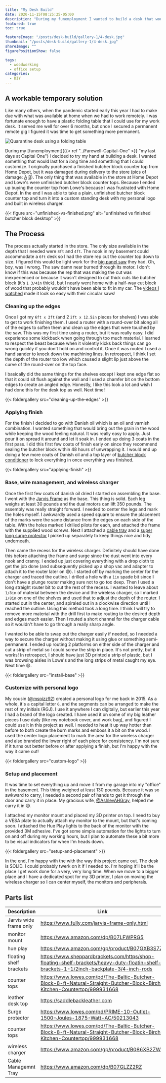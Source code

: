 ```yaml
---
title: "My Desk Build"
date: 2020-11-15T08:25:25-05:00
description: "During my funemployment I wanted to build a desk that would last for a long time. I took a plain, unfinished butcher block counter top and turned it into a custom standing desk with my personal logo and built in wireless charger."
featured: true
toc: true

featureImage: "/posts/desk-build/gallery-1/4-desk.jpg"
thumbnail: "/posts/desk-build/gallery-1/4-desk.jpg"
shareImage: ""
figurePositionShow: false

tags:
  - woodworking
  - office setup
categories:
  - DIY
---
```


## A workable temporary solution

Like many others, when the pandemic started early this year I had to make due with what was available at home when we
had to work remotely. I was fortunate enough to have a plastic folding table that I could use for my work desk. It served
me well for over 6 months, but once I secured a permanent remote gig I figured it was time to get something more permanent.

![Quarantine desk using a folding table](./original-desk.jpg)

During my [funemployment]({{< ref "../Farewell-Capital-One" >}} "my last days at Capital One") I decided to try my hand
at building a desk. I wanted something that would last for a _long_ time and something that I could customize. I originally
purchased a finished butcher block counter top from Home Depot, but it was damaged during delivery to the store
(pics of damage: [A](./damaged-1.jpg) [B](./damaged-2.jpg)). The only thing that was available in the store at Home Depot
and Lowe's were unfinished butcher block counter tops. Because I ended up buying the counter top from Lowe's because I was
frustrated with Home Depot. In the end I was able to take a plain, unfinished butcher block counter top and turn it into
a custom standing desk with my personal logo and built in wireless charger.

{{< figure src="unfinished-vs-finished.png" alt="unfinished vs finished butcher block desktop" >}}

## The Process

The process actually started in the store. The only size available in the depth that I needed were `8ft` and `4ft`. The
nook in my basement could accommodate a `6ft` desk so I had the store rep cut the counter top down to size. I figured
this would be light work for the [big panel saw](https://www.lowes.com/pl/Panel-saws-Saws-Power-tools-Tools/878407644) they
had. Oh, boy, was I wrong. The saw damn near burned through its motor. I don't know if this was because the rep that was
making the cut was inexperienced or because it wasn't designed to cut thick cuts like butcher block (it's `1 3/4in` thick),
but I nearly went home with a half-way cut block of wood that probably wouldn't have been able to fit in my car. The
[videos I watched](https://www.youtube.com/results?search_query=cut+butcher+block+countertop) made it look so easy with their
circular saws!

### Cleaning up the edges

Once I got my `6ft x 2ft` (and 2 `2ft x 12.5in` pieces for shelves) I was able to get to work finishing them. I used a
router with a round-over bit along all of the edges to soften them and clean up the edges that were touched by the saw.
This was my first time using a router, but it was really easy. I did experience some kickback when going through too much
material. I learned to respect the beast because when it violently kicks back things can go wrong quickly if you don't
hold on and control it. Once it was routed I used a hand sander to knock down the machining lines. In retrospect, I think
I set the depth of the router too low which caused a slight lip just above the curve of the round-over on the top face.

I basically did the same things for the shelves except I kept one edge flat so that it could sit flush against the wall
and I used a chamfer bit on the bottom edges to create an angled edge. Honestly, I like this look a lot and wish I had
done this for the desk top as well. Next time!

{{< foldergallery src="cleaning-up-the-edges" >}}

### Applying finish

For the finish I decided to go with Danish oil which is an oil and varnish combination. I wanted something that would
bring out the grain in the wood while keeping the wood feeling natural. It was really easy to apply. Just pour it on
spread it around and let it soak in. I ended up doing 3 coats in the first pass. I did this first few coats of finish
early on since they recommend sealing the butcher block within 48 hours of unwrapping it. I would end up doing a few more
coats of Danish oil and a top layer of [butcher block conditioner](https://www.lowes.com/pd/Howard-Butcher-Block-Conditioner-Clear-Butcher-Block-Oil-Actual-Net-Contents-12-oz/999918606)
to lock everything in once everything was finished.

{{< foldergallery src="applying-finish" >}}

### Base, wire management, and wireless charger

Once the first few coats of danish oil dried I started on assembling the base. I went with the [Jarvis Frame](https://www.fully.com/jarvis-frame-only.html)
as the base. This thing is solid. Each leg weighs at least 30 pounds and the dual motors can lift 350 pounds. The assembly
was really straight forward. I needed to center the legs and mark the holes myself. I awkwardly used a speed square to ensure
the placement of the marks were the same distance from the edges on each side of the table. With the holes marked I drilled
pilots for each, and attached the frame with the supplied wood screws.  Next I attached a [cable tray](https://www.amazon.com/dp/B07GLZZ2RZ) and a [super long surge protector](https://www.lowes.com/pd/PRIME-10-Outlet-1500-Joules-1875-Watt-AC/50213043)
I picked up separately to keep things nice and tidy underneath.

Then came the recess for the wireless charger. Definitely should have done this before attaching the frame and surge since
the dust went into every nook and cranny. I ended up just covering everything with a drop cloth to get the job done (and
subsequently picked up a shop vac and adapter to attach it to the router later on :sweat_smile:). I started off by marking
the center for the charger and traced the outline. I drilled a hole with a `1in` spade bit since I don't have a plunge
router making sure not to go too deep. Then I used a long straight router bit to cut the rest of the recess. I wanted to
leave about `1/8in` of material between the device and the wireless charger, so I marked `1/8in` on one of the shelves
and used that to adjust the depth of the router. I started out in the center, and spiraled out in a clockwise direction
until I reached the outline. Using this method took a long time. I think I will try to remove more material with the drill
first to make routing to the desired depth and edges much easier. Then I routed a short channel for the charger cable so
it wouldn't have to go through a really sharp angle.

I wanted to be able to swap out the charger easily if needed, so I needed a way to secure the charger without making it
using glue or something semi-permanent. I ended up routing 2 platforms on either side of the charger and cut a strip of
metal so I could screw the strip in place. It's not pretty, but it works! In retrospect, I should have just 3D printed
a strip of plastic, but I was browsing aisles in Lowe's and the long strips of metal caught my eye. Next time :smile:.

{{< foldergallery src="install-base" >}}

### Customize with personal logo

My cousin ([@mspizz92](https://twitter.com/mspizz92)) created a personal logo for me back in 2015. As a whole, it's a
capital letter `G`, and the segments can be arranged to make the rest of my initials (RGJ). I use it anywhere I can digitally,
but earlier this year I had a brand of the logo created. I have used it on some of my big leather pieces I use daily
(like my notebook cover, and work bag), and figured I could use it in this project as well. I needed to heat it up way
hotter than before to both create the burn marks and emboss it a bit on the wood. I used the center logo placement to mark the
area for the wireless charger and also branded the lower right of each piece for consistency. I'm not sure if it turns out better
before or after applying a finish, but I'm happy with the way it came out!

{{< foldergallery src="custom-logo" >}}

### Setup and placement

It was time to set everything up and move it from my garage into my "office" in the basement. This thing weighed at least
130 pounds. Because it was so awkward to carry, I needed a second pair of hands to get it through the door and carry it
in place. My gracious wife, [@AshleyAHGray](https://twitter.com/AshleyAHGray), helped me carry it in :sweat_smile:.

I attached my monitor mount and placed my 3D printer on top. I need to buy a VESA plate to actually attach my monitor to
the mount, but that's coming soon. I attached the Hue Play lights to the back of the monitor with the provided 3M adhesive.
I've got some simple automation for the lights to turn on and off during my working hours, but I plan to automate these
a bit more to be visual indicators for when I'm heads down.

{{< foldergallery src="setup-and-placement" >}}

In the end, I'm happy with the with the way this project came out. The desk is SOLID. I could probably twerk on it if I
needed to. I'm hoping it'll be the place I get work done for a very, very long time. When we move to a bigger place and
I have a dedicated spot for my 3D printer, I plan on moving the wireless charger so I can center myself, the monitors
and peripherals.

## Parts list

| Description             | Link                                                                                                                 |
| -----------             | --------                                                                                                                 |
| Jarvis wide frame only  | https://www.fully.com/jarvis-frame-only.html                                                                             |
| monitor mount           | https://www.amazon.com/dp/B07LFWPRG5                                                                                     |
| hue play                | https://www.amazon.com/gp/product/B07GXB3S7Z/                                                                            |
| floating shelf brackets | https://www.sheppardbrackets.com/https/shop-floating-shelf-brackets/heavy-duty-floatin-shelf-brackets-1-1/2inch-backplate-3/4-inch-rods |
| counter tops            | https://www.lowes.com/pd/The-Baltic-Butcher-Block-8-ft-Natural-Straight-Butcher-Block-Birch-Kitchen-Countertop/999931668 |
| leather desk top        | https://saddlebackleather.com                                                                                                    |
| Surge protector         | https://www.lowes.com/pd/PRIME-10-Outlet-1500-Joules-1875-Watt-AC/50213043                                               |
| counter tops            | https://www.lowes.com/pd/The-Baltic-Butcher-Block-8-ft-Natural-Straight-Butcher-Block-Birch-Kitchen-Countertop/999931668 |
| wireless charger        | https://www.amazon.com/gp/product/B086XB2ZW2                                                                             |
| Cable Managemnt Tray    | https://www.amazon.com/dp/B07GLZZ2RZ                                                                                     |
